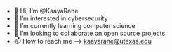 - 👋 Hi, I’m @KaayaRane
- 👀 I’m interested in cybersecurity
- 🌱 I’m currently learning computer science
- 💞️ I’m looking to collaborate on open source projects
- 📫 How to reach me --> kaayarane@utexas.edu

<!---
KaayaRane/KaayaRane is a ✨ special ✨ repository because its `README.md` (this file) appears on your GitHub profile.
You can click the Preview link to take a look at your changes.
--->
